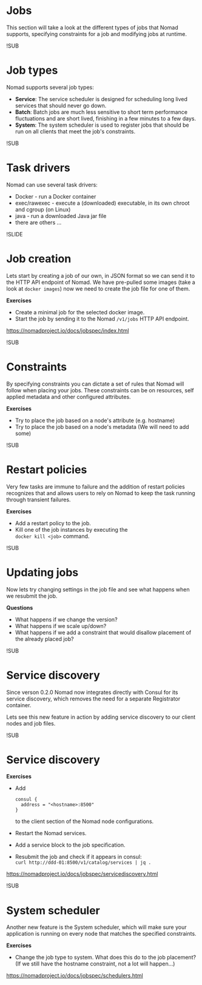 # Jobs
This section will take a look at the different types of jobs that Nomad supports, specifying constraints for a job and modifying jobs at runtime.

!SUB
# Job types
Nomad supports several job types:
  * **Service**: The service scheduler is designed for scheduling long lived services that should never go down.
  * **Batch**: Batch jobs are much less sensitive to short term performance fluctuations and are short lived, finishing in a few minutes to a few days.
  * **System**: The system scheduler is used to register jobs that should be run on all clients that meet the job's constraints.

!SUB
# Task drivers
Nomad can use several task drivers:
  * Docker - run a Docker container
  * exec/rawexec - execute a (downloaded) executable, in its own chroot and cgroup (on Linux)
  * java - run a downloaded Java jar file
  * there are others ...

!SLIDE
# Job creation
Lets start by creating a job of our own, in JSON format so we can send it to the HTTP API endpoint of Nomad.
We have pre-pulled some images (take a look at `docker images`) now we need to create the job file for one of them.

**Exercises**
* Create a minimal job for the selected docker image.
* Start the job by sending it to the Nomad `/v1/jobs` HTTP API endpoint.

https://nomadproject.io/docs/jobspec/index.html

!SUB
# Constraints
By specifying constraints you can dictate a set of rules that Nomad will follow when placing your jobs. These constraints can be on resources, self applied metadata and other configured attributes.

**Exercises**
* Try to place the job based on a node's attribute (e.g. hostname)
* Try to place the job based on a node's metadata (We will need to add some)

!SUB
# Restart policies
Very few tasks are immune to failure and the addition of restart policies recognizes that and allows users to rely on Nomad to keep the task running through transient failures.

**Exercises**
* Add a restart policy to the job.
* Kill one of the job instances by executing the   
`docker kill <job>` command.

!SUB
# Updating jobs
Now lets try changing settings in the job file and see what happens when we resubmit the job.

**Questions**
* What happens if we change the version?
* What happens if we scale up/down?
* What happens if we add a constraint that would disallow placement of the already placed job?

!SUB
# Service discovery

Since verson 0.2.0 Nomad now integrates directly with Consul for its service discovery, which removes the need for a separate Registrator container.

Lets see this new feature in action by adding service discovery to our client nodes and job files.

!SUB
# Service discovery

**Exercises**
* Add

  ```
  consul {
    address = "<hostname>:8500"
  }
  ```
  to the client section of the Nomad node configurations.
* Restart the Nomad services.
* Add a service block to the job specification.
* Resubmit the job and check if it appears in consul:   
`curl http://ddd-01:8500/v1/catalog/services | jq .`

https://nomadproject.io/docs/jobspec/servicediscovery.html

!SUB
# System scheduler
Another new feature is the System scheduler, which will make sure your application is running on every node that matches the specified constraints.

**Exercises**
* Change the job type to system. What does this do to the job placement? (If we still have the hostname constraint, not a lot will happen...)

https://nomadproject.io/docs/jobspec/schedulers.html
